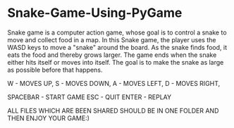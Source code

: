 # Snake-Game-Using-PyGame

Snake game is a computer action game, whose goal is to control a snake to move and collect food in a map. In this Snake game, the player uses the WASD keys to move a "snake" around the board. As the snake finds food, it eats the food and thereby grows larger. The game ends when the snake either hits itself or moves into itself. The goal is to make the snake as large as possible before that happens.

W - MOVES UP,
S - MOVES DOWN,
A - MOVES LEFT,
D - MOVES RIGHT,

SPACEBAR - START GAME
ESC - QUIT
ENTER - REPLAY

ALL FILES WHICH ARE BEEN SHARED SHOULD BE IN ONE FOLDER AND THEN ENJOY YOUR GAME:)
